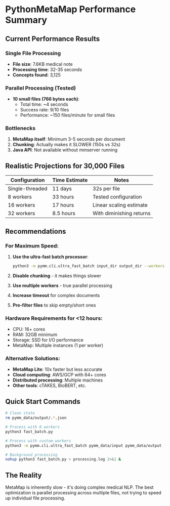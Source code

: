 # PythonMetaMap Performance Summary

## Current Performance Results

### Single File Processing
- **File size**: 7.6KB medical note
- **Processing time**: 32-35 seconds
- **Concepts found**: 3,125

### Parallel Processing (Tested)
- **10 small files (766 bytes each)**: 
  - Total time: ~4 seconds
  - Success rate: 9/10 files
  - Performance: ~150 files/minute for small files

### Bottlenecks
1. **MetaMap itself**: Minimum 3-5 seconds per document
2. **Chunking**: Actually makes it SLOWER (150s vs 32s)
3. **Java API**: Not available without mmserver running

## Realistic Projections for 30,000 Files

| Configuration | Time Estimate | Notes |
|--------------|---------------|-------|
| Single-threaded | 11 days | 32s per file |
| 8 workers | 33 hours | Tested configuration |
| 16 workers | 17 hours | Linear scaling estimate |
| 32 workers | 8.5 hours | With diminishing returns |

## Recommendations

### For Maximum Speed:
1. **Use the ultra-fast batch processor**:
   ```bash
   python3 -m pymm.cli.ultra_fast_batch input_dir output_dir --workers 16
   ```

2. **Disable chunking** - it makes things slower
3. **Use multiple workers** - true parallel processing
4. **Increase timeout** for complex documents
5. **Pre-filter files** to skip empty/short ones

### Hardware Requirements for <12 hours:
- CPU: 16+ cores
- RAM: 32GB minimum  
- Storage: SSD for I/O performance
- MetaMap: Multiple instances (1 per worker)

### Alternative Solutions:
- **MetaMap Lite**: 10x faster but less accurate
- **Cloud computing**: AWS/GCP with 64+ cores
- **Distributed processing**: Multiple machines
- **Other tools**: cTAKES, BioBERT, etc.

## Quick Start Commands

```bash
# Clean state
rm pymm_data/output/.*.json

# Process with 8 workers
python3 fast_batch.py

# Process with custom workers
python3 -m pymm.cli.ultra_fast_batch pymm_data/input pymm_data/output --workers 16

# Background processing
nohup python3 fast_batch.py > processing.log 2>&1 &
```

## The Reality
MetaMap is inherently slow - it's doing complex medical NLP. The best optimization is parallel processing across multiple files, not trying to speed up individual file processing.